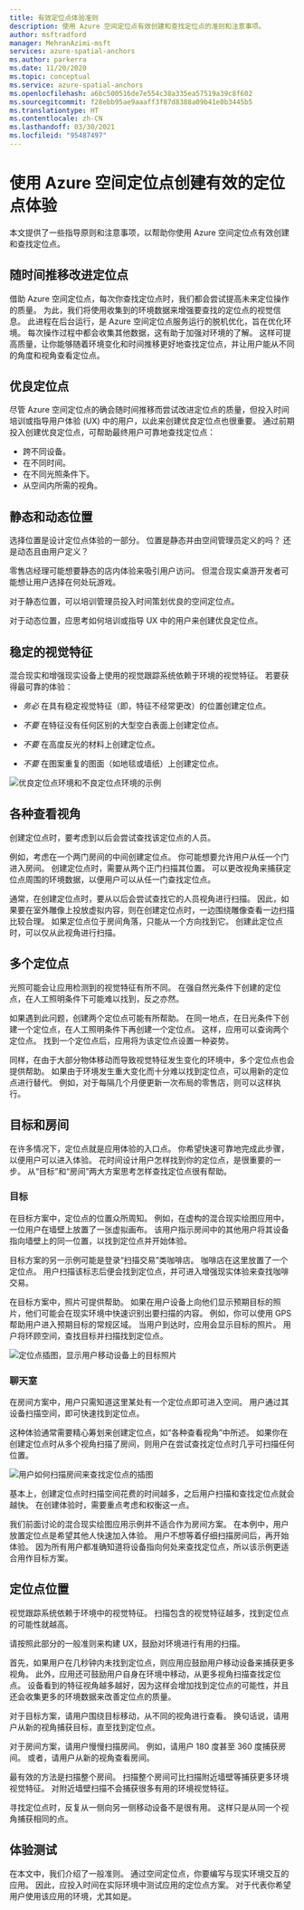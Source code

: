 ```yaml
---
title: 有效定位点体验准则
description: 使用 Azure 空间定位点有效创建和查找定位点的准则和注意事项。
author: msftradford
manager: MehranAzimi-msft
services: azure-spatial-anchors
ms.author: parkerra
ms.date: 11/20/2020
ms.topic: conceptual
ms.service: azure-spatial-anchors
ms.openlocfilehash: a6bc500516de7e554c38a335ea57519a39c8f602
ms.sourcegitcommit: f28ebb95ae9aaaff3f87d8388a09b41e0b3445b5
ms.translationtype: HT
ms.contentlocale: zh-CN
ms.lasthandoff: 03/30/2021
ms.locfileid: "95487497"
---
```

# <a name="create-an-effective-anchor-experience-by-using-azure-spatial-anchors"></a>使用 Azure 空间定位点创建有效的定位点体验

本文提供了一些指导原则和注意事项，以帮助你使用 Azure 空间定位点有效创建和查找定位点。

## <a name="anchor-improvement-over-time"></a>随时间推移改进定位点

借助 Azure 空间定位点，每次你查找定位点时，我们都会尝试提高未来定位操作的质量。 为此，我们将使用收集到的环境数据来增强要查找的定位点的视觉信息。 此进程在后台运行，是 Azure 空间定位点服务运行的脱机优化，旨在优化环境。 每次操作过程中都会收集其他数据，这有助于加强对环境的了解。 这样可提高质量，让你能够随着环境变化和时间推移更好地查找定位点，并让用户能从不同的角度和视角查看定位点。

## <a name="good-anchors"></a>优良定位点

尽管 Azure 空间定位点的确会随时间推移而尝试改进定位点的质量，但投入时间培训或指导用户体验 (UX) 中的用户，以此来创建优良定位点也很重要。 通过前期投入创建优良定位点，可帮助最终用户可靠地查找定位点：

- 跨不同设备。
- 在不同时间。
- 在不同光照条件下。
- 从空间内所需的视角。

## <a name="static-and-dynamic-locations"></a>静态和动态位置

选择位置是设计定位点体验的一部分。 位置是静态并由空间管理员定义的吗？ 还是动态且由用户定义？

零售店经理可能想要静态的店内体验来吸引用户访问。 但混合现实桌游开发者可能想让用户选择在何处玩游戏。

对于静态位置，可以培训管理员投入时间策划优良的空间定位点。

对于动态位置，应思考如何培训或指导 UX 中的用户来创建优良定位点。

## <a name="stable-visual-features"></a>稳定的视觉特征

混合现实和增强现实设备上使用的视觉跟踪系统依赖于环境的视觉特征。 若要获得最可靠的体验：

- *务必* 在具有稳定视觉特征（即，特征不经常更改）的位置创建定位点。

- *不要* 在特征没有任何区别的大型空白表面上创建定位点。

- *不要* 在高度反光的材料上创建定位点。

- *不要* 在图案重复的图面（如地毯或墙纸）上创建定位点。

![优良定位点环境和不良定位点环境的示例](./media/stable-visual.png)

## <a name="various-viewing-perspectives"></a>各种查看视角

创建定位点时，要考虑到以后会尝试查找该定位点的人员。

例如，考虑在一个两门房间的中间创建定位点。 你可能想要允许用户从任一个门进入房间。 创建定位点时，需要从两个正门扫描其位置。 可以更改视角来捕获定位点周围的环境数据，以便用户可以从任一门查找定位点。

通常，在创建定位点时，要从以后会尝试查找它的人员视角进行扫描。 因此，如果要在室外雕像上投放虚拟内容，则在创建定位点时，一边围绕雕像查看一边扫描比较合理。 如果定位点位于房间角落，只能从一个方向找到它。 创建此定位点时，可以仅从此视角进行扫描。

## <a name="multiple-anchors"></a>多个定位点

光照可能会让应用检测到的视觉特征有所不同。 在强自然光条件下创建的定位点，在人工照明条件下可能难以找到，反之亦然。

如果遇到此问题，创建两个定位点可能有所帮助。 在同一地点，在日光条件下创建一个定位点，在人工照明条件下再创建一个定位点。 这样，应用可以查询两个定位点。 找到一个定位点后，应用将为该定位点设置一种姿势。

同样，在由于大部分物体移动而导致视觉特征发生变化的环境中，多个定位点也会提供帮助。 如果由于环境发生重大变化而十分难以找到定位点，可以用新的定位点进行替代。 例如，对于每隔几个月便更新一次布局的零售店，则可以这样执行。

## <a name="targets-and-rooms"></a>目标和房间

在许多情况下，定位点就是应用体验的入口点。 你希望快速可靠地完成此步骤，以便用户可以进入体验。 花时间设计用户怎样找到你的定位点，是很重要的一步。 从“目标”和“房间”两大方案思考怎样查找定位点很有帮助。

### <a name="targets"></a>目标

在目标方案中，定位点的位置众所周知。 例如，在虚构的混合现实绘图应用中，一位用户在墙壁上放置了一张虚拟画布。 该用户指示房间中的其他用户将其设备指向墙壁上的同一位置，以找到定位点并开始体验。

目标方案的另一示例可能是登录“扫描交易”类咖啡店。 咖啡店在这里放置了一个定位点。 用户扫描该标志后便会找到定位点，并可进入增强现实体验来查找咖啡交易。

在目标方案中，照片可提供帮助。 如果在用户设备上向他们显示预期目标的照片，他们可能会在现实环境中快速识别出要扫描的内容。 例如，你可以使用 GPS 帮助用户进入预期目标的常规区域。 当用户到达时，应用会显示目标的照片。 用户将环顾空间，查找目标并扫描找到定位点。

![定位点插图，显示用户移动设备上的目标照片](./media/start-here-edit.png)

### <a name="rooms"></a>聊天室

在房间方案中，用户只需知道这里某处有一个定位点即可进入空间。 用户通过其设备扫描空间，即可快速找到定位点。

这种体验通常需要精心筹划来创建定位点，如“各种查看视角”中所述。 如果你在创建定位点时从多个视角扫描了房间，则用户在尝试查找定位点时几乎可扫描任何位置。

![用户如何扫描房间来查找定位点的插图](./media/scan-room.png)

基本上，创建定位点时扫描空间花费的时间越多，之后用户扫描和查找定位点就会越快。 在创建体验时，需要重点考虑和权衡这一点。

我们前面讨论的混合现实绘图应用示例并不适合作为房间方案。 在本例中，用户放置定位点是希望其他人快速加入体验。 用户不想等着仔细扫描房间后，再开始体验。 因为所有用户都准确知道将设备指向何处来查找定位点，所以该示例更适合用作目标方案。

## <a name="anchor-location"></a>定位点位置

视觉跟踪系统依赖于环境中的视觉特征。 扫描包含的视觉特征越多，找到定位点的可能性就越高。

请按照此部分的一般准则来构建 UX，鼓励对环境进行有用的扫描。

首先，如果用户在几秒钟内未找到定位点，则应用应鼓励用户移动设备来捕获更多视角。 此外，应用还可鼓励用户自身在环境中移动，从更多视角扫描查找定位点。 设备看到的特征视角越多越好，因为这样会增加找到定位点的可能性，并且还会收集更多的环境数据来改善定位点的质量。

对于目标方案，请用户围绕目标移动，从不同的视角进行查看。 换句话说，请用户从新的视角捕获目标，直至找到定位点。

对于房间方案，请用户慢慢扫描房间。 例如，请用户 180 度甚至 360 度捕获房间。 或者，请用户从新的视角查看房间。

最有效的方法是扫描整个房间。 扫描整个房间可比扫描附近墙壁等捕获更多环境视觉特征。 对附近墙壁扫描不会捕获很多有用的环境视觉特征。

寻找定位点时，反复从一侧向另一侧移动设备不是很有用。 这样只是从同一个视角捕获相同的点。

## <a name="experience-tests"></a>体验测试

在本文中，我们介绍了一般准则。 通过空间定位点，你要编写与现实环境交互的应用。 因此，应投入时间在实际环境中测试应用的定位点方案。 对于代表你希望用户使用该应用的环境，尤其如是。
